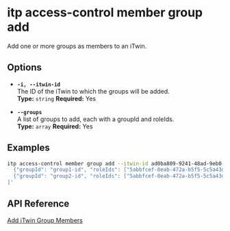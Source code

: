 # itp access-control member group add

Add one or more groups as members to an iTwin.

## Options

- **`-i, --itwin-id`**  
  The ID of the iTwin to which the groups will be added.  
  **Type:** `string` **Required:** Yes

- **`--groups`**  
  A list of groups to add, each with a groupId and roleIds.  
  **Type:** `array` **Required:** Yes

## Examples

```bash
itp access-control member group add --itwin-id ad0ba809-9241-48ad-9eb0-c8038c1a1d51 --groups '[
  {"groupId": "group1-id", "roleIds": ["5abbfcef-0eab-472a-b5f5-5c5a43df34b1", "83ee0d80-dea3-495a-b6c0-7bb102ebbcc3"]},
  {"groupId": "group2-id", "roleIds": ["5abbfcef-0eab-472a-b5f5-5c5a43df34b1"]}
]'
```

## API Reference

[Add iTwin Group Members](https://developer.bentley.com/apis/access-control-v2/operations/add-itwin-group-members/)
